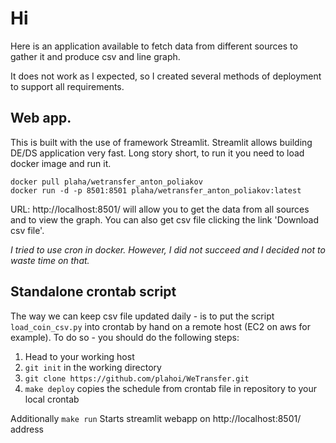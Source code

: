 # Hi
Here is an application available to fetch data from different sources to gather it and produce csv and line graph.

It does not work as I expected, so I created several methods of deployment to support all requirements.

## Web app.
This is built with the use of framework Streamlit. Streamlit allows building DE/DS application very fast. Long story short, to run it you need to load docker image and run it.

`docker pull plaha/wetransfer_anton_poliakov`</br>
`docker run -d -p 8501:8501 plaha/wetransfer_anton_poliakov:latest`

URL: http://localhost:8501/ will allow you to get the data from all sources and to view the graph. You can also get csv file clicking the link 'Download csv file'.


*I tried to use cron in docker. However, I did not succeed and I decided not to waste time on that.*

## Standalone crontab script
The way we can keep csv file updated daily - is to put the script `load_coin_csv.py` into crontab by hand on a remote host (EC2 on aws for example). To do so - you should do the following steps:
1. Head to your working host
2. `git init` in the working directory
3. `git clone https://github.com/plahoi/WeTransfer.git`
4. `make deploy` copies the schedule from crontab file in repository to your local crontab

Additionally `make run` Starts streamlit webapp on http://localhost:8501/ address

